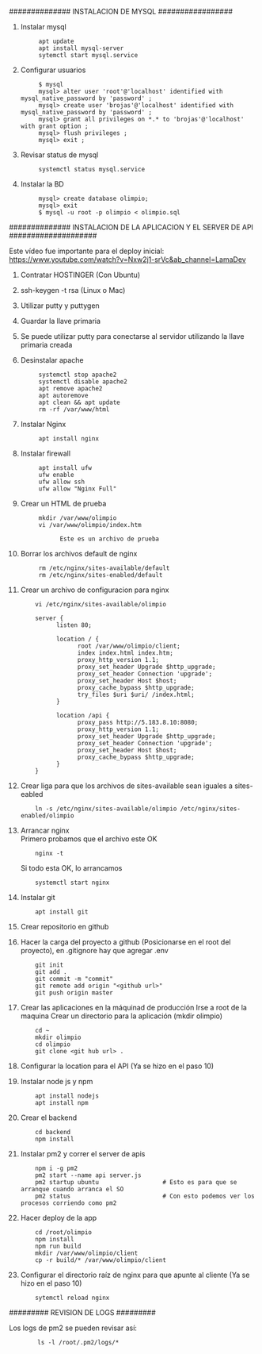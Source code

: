 ############## INSTALACION DE MYSQL #################

1. Instalar mysql

            apt update
            apt install mysql-server
            sytemctl start mysql.service

2. Configurar usuarios

            $ mysql
            mysql> alter user 'root'@'localhost' identified with mysql_native_password by 'password' ;
            mysql> create user 'brojas'@'localhost' identified with mysql_native_password by 'password' ;
            mysql> grant all privileges on *.* to 'brojas'@'localhost' with grant option ;
            mysql> flush privileges ;
            mysql> exit ;

3. Revisar status de mysql

            systemctl status mysql.service

4. Instalar la BD

            mysql> create database olimpio;
            mysql> exit
            $ mysql -u root -p olimpio < olimpio.sql



############## INSTALACION DE LA APLICACION Y EL SERVER DE API ####################

Este vídeo fue importante para el deploy inicial:
https://www.youtube.com/watch?v=Nxw2j1-srVc&ab_channel=LamaDev

1. Contratar HOSTINGER (Con Ubuntu)
2. ssh-keygen -t rsa (Linux o Mac)
2. Utilizar putty y puttygen
3. Guardar la llave primaria
4. Se puede utilizar putty para conectarse al servidor utilizando la llave primaria creada
5. Desinstalar apache

            systemctl stop apache2
            systemctl disable apache2
            apt remove apache2
            apt autoremove
            apt clean && apt update
            rm -rf /var/www/html

6. Instalar Nginx

            apt install nginx

7. Instalar firewall

            apt install ufw
            ufw enable
            ufw allow ssh
            ufw allow "Nginx Full"

8. Crear un HTML de prueba

            mkdir /var/www/olimpio
            vi /var/www/olimpio/index.htm

                  Este es un archivo de prueba

9. Borrar los archivos default de nginx

            rm /etc/nginx/sites-available/default
            rm /etc/nginx/sites-enabled/default

10. Crear un archivo de configuracion para nginx

            vi /etc/nginx/sites-available/olimpio

            server {
                  listen 80;

                  location / {
                        root /var/www/olimpio/client;
                        index index.html index.htm;
                        proxy_http_version 1.1;
                        proxy_set_header Upgrade $http_upgrade;
                        proxy_set_header Connection 'upgrade';
                        proxy_set_header Host $host;
                        proxy_cache_bypass $http_upgrade;
                        try_files $uri $uri/ /index.html;
                  }

                  location /api {
                        proxy_pass http://5.183.8.10:8080;
                        proxy_http_version 1.1;
                        proxy_set_header Upgrade $http_upgrade;
                        proxy_set_header Connection 'upgrade';
                        proxy_set_header Host $host;
                        proxy_cache_bypass $http_upgrade;
                  }
            }

11. Crear liga para que los archivos de sites-available sean iguales a sites-eabled

            ln -s /etc/nginx/sites-available/olimpio /etc/nginx/sites-enabled/olimpio

12. Arrancar nginx  
      Primero probamos que el archivo este OK

            nginx -t

      Si todo esta OK, lo arrancamos

            systemctl start nginx

13. Instalar git

            apt install git

14. Crear repositorio en github
15. Hacer la carga del proyecto a github (Posicionarse en el root del proyecto), en .gitignore hay que agregar .env

            git init
            git add .
            git commit -m "commit"
            git remote add origin "<github url>"
            git push origin master

16. Crear las aplicaciones en la máquinad de producción
      Irse a root de la maquina
      Crear un directorio para la aplicación (mkdir olimpio)

            cd ~
            mkdir olimpio
            cd olimpio
            git clone <git hub url> .

17. Configurar la location para el API (Ya se hizo en el paso 10)
18. Instalar node js y npm

            apt install nodejs
            apt install npm

19. Crear el backend

            cd backend
            npm install

20. Instalar pm2 y correr el server de apis

            npm i -g pm2
            pm2 start --name api server.js
            pm2 startup ubuntu                  # Esto es para que se arranque cuando arranca el SO
            pm2 status                          # Con esto podemos ver los procesos corriendo como pm2

21. Hacer deploy de la app

            cd /root/olimpio
            npm install
            npm run build
            mkdir /var/www/olimpio/client
            cp -r build/* /var/www/olimpio/client

22. Configurar el directorio raíz de nginx para que apunte al cliente (Ya se hizo en el paso 10)

            sytemctl reload nginx

######### REVISION DE LOGS #########

Los logs de pm2 se pueden revisar así:

            ls -l /root/.pm2/logs/*


